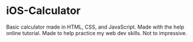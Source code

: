 # iOS-Calculator


Basic calculator made in HTML, CSS, and JavaScript. Made with the help online tutorial. Made to help practice my web dev skills. Not to impressive.
